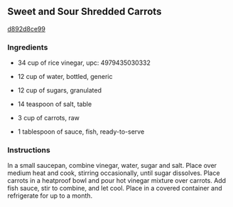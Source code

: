 ## Sweet and Sour Shredded Carrots

[d892d8ce99](http://www.food.com/recipe/sweet-and-sour-shredded-carrots-119701)

### Ingredients

 - 34 cup of rice vinegar, upc: 4979435030332

 - 12 cup of water, bottled, generic

 - 12 cup of sugars, granulated

 - 14 teaspoon of salt, table

 - 3 cup of carrots, raw

 - 1 tablespoon of sauce, fish, ready-to-serve

### Instructions

In a small saucepan, combine vinegar, water, sugar and salt. Place over medium heat and cook, stirring occasionally, until sugar dissolves. Place carrots in a heatproof bowl and pour hot vinegar mixture over carrots. Add fish sauce, stir to combine, and let cool. Place in a covered container and refrigerate for up to a month.